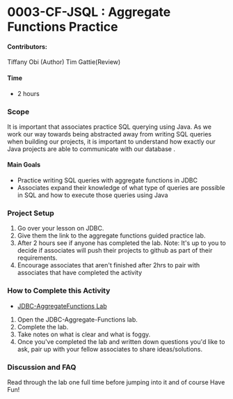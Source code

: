 # 0003-CF-JSQL : Aggregate Functions Practice

#### Contributors: 

Tiffany Obi (Author)
Tim Gattie(Review)

#### Time
- 2 hours

### Scope
It is important that associates practice SQL querying using Java. As we work our way towards being abstracted away from writing SQL queries when building our projects, it is important to understand how exactly our Java projects are able to communicate with our database . 

#### Main Goals
- Practice writing SQL queries with aggregate functions in JDBC
- Associates expand their knowledge of what type of queries are possible in SQL and how to execute those queries using Java

### Project Setup
1. Go over your lesson on JDBC.
2. Give them the link to the aggregate functions guided practice lab. 
3. After 2 hours see if anyone has completed the lab. 
 Note: It's up to you to decide if associates will push their projects to github as part of their requirements.
4. Encourage associates that aren't finished after 2hrs to pair with associates that have completed the activity



### How to Complete this Activity
- [JDBC-AggregateFunctions Lab](AggregateFunctionsJDBCLab.md)
1. Open the JDBC-Aggregate-Functions lab.
2. Complete the lab.
3. Take notes on what is clear and what is foggy.
4. Once you've completed the lab and written down questions you'd like to ask, pair up with your fellow associates to share ideas/solutions.

### Discussion and FAQ
Read through the lab one full time before jumping into it and of course Have Fun!
